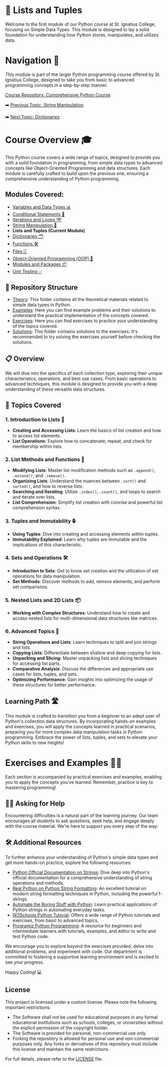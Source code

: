 # 📘 Lists and Tuples

Welcome to the first module of our Python course at St. Ignatius College, focusing on Simple Data Types. This module is designed to lay a solid foundation for understanding how Python stores, manipulates, and utilizes data.

# Navigation 🧭

This module is part of the larger Python programming course offered by St. Ignatius College, designed to take you from basic to advanced programming concepts in a step-by-step manner. 

[Course Repository: Comprehensive Python Course](https://github.com/YuriODev/St-Ignatius-Python-Course)

➡️ [Previous Topic: String Manipulation](https://github.com/YuriODev/python-st-ignatius-04-string-manipulation/blob/main/README.md)

➡️ [Next Topic: Dictionaries](https://github.com/YuriODev/python-st-ignatius-06-mastering-dictionaries/blob/main/README.md)

# Course Overview 🎓

This Python course covers a wide range of topics, designed to provide you with a solid foundation in programming, from simple data types to advanced concepts like Object-Oriented Programming and data structures. Each module is carefully crafted to build upon the previous one, ensuring a comprehensive understanding of Python programming.

## Modules Covered:
- [Variables and Data Types 📊](https://github.com/YuriODev/python-st-ignatius-01-simple-data-types/blob/main/README.md) 
- [Conditional Statements 🔀](https://github.com/YuriODev/python-st-ignatius-02-simple-conditional-statements/blob/main/README.md)
- [Iterations and Loops ➿](https://github.com/YuriODev/python-st-ignatius-03-iterations-and-loops/blob/main/README.md)
- [String Manipulation 🧵](https://github.com/YuriODev/python-st-ignatius-04-string-manipulation/blob/main/README.md)
- **Lists and Tuples (Current Module)**
- [Dictionaries 🗂](https://github.com/YuriODev/python-st-ignatius-06-mastering-dictionaries/blob/main/README.md)
- [Functions 🛠](https://github.com/YuriODev/python-st-ignatius-07-functions-in-python/blob/main/README.md)
- [Files 🗄](https://github.com/YuriODev/python-st-ignatius-08-files-in-python/blob/main/README.md)
- [Object-Oriented Programming (OOP) 🤖](https://github.com/YuriODev/python-st-ignatius-09-oop/blob/main/README.md)
- [Modules and Packages 📦](https://github.com/YuriODev/python-st-ignatius-10-modules-and-packages/blob/main/README.md)
- [Unit Testing ✅](https://github.com/YuriODev/python-st-ignatius-11-unit-testing/blob/main/README.md)

## 📂 Repository Structure

- [Theory](./theory): This folder contains all the theoretical materials related to simple data types in Python.
- [Examples](./examples): Here you can find example problems and their solutions to understand the practical implementation of the concepts covered.
- [Exercises](./exercises): Here you can find exercises to practice your understanding of the topics covered.
- [Solutions](./solutions): This folder contains solutions to the exercises. It's recommended to try solving the exercises yourself before checking the solutions.


## 📋 Overview

We will dive into the specifics of each collection type, exploring their unique characteristics, operations, and best use cases. From basic operations to advanced techniques, this module is designed to provide you with a deep understanding of these versatile data structures.

## 🧩 Topics Covered

### 1. Introduction to Lists 📝
- **Creating and Accessing Lists**: Learn the basics of list creation and how to access list elements.
- **List Operations**: Explore how to concatenate, repeat, and check for membership within lists.

### 2. List Methods and Functions 🔧
- **Modifying Lists**: Master list modification methods such as `.append()`, `.extend()`, and `.remove()`.
- **Organizing Lists**: Understand the nuances between `.sort()` and `sorted()`, and how to reverse lists.
- **Searching and Iterating**: Utilize `.index()`, `.count()`, and loops to search and iterate over lists.
- **List Comprehension**: Simplify list creation with concise and powerful list comprehension syntax.

### 3. Tuples and Immutability 🔒
- **Using Tuples**: Dive into creating and accessing elements within tuples.
- **Immutability Explained**: Learn why tuples are immutable and the implications of this characteristic.

### 4. Sets and Operations 🛠️
- **Introduction to Sets**: Get to know set creation and the utilization of set operations for data manipulation.
- **Set Methods**: Discover methods to add, remove elements, and perform set comparisons.

### 5. Nested Lists and 2D Lists 📦
- **Working with Complex Structures**: Understand how to create and access nested lists for multi-dimensional data structures like matrices.

### 6. Advanced Topics 🌟
- **String Operations and Lists**: Learn techniques to split and join strings and lists.
- **Copying Lists**: Differentiate between shallow and deep copying for lists.
- **Unpacking and Slicing**: Master unpacking lists and slicing techniques for accessing list parts.
- **Comparative Analysis**: Discuss the differences and appropriate use cases for lists, tuples, and sets.
- **Optimizing Performance**: Gain insights into optimizing the usage of these structures for better performance.

## Learning Path 🛣️

This module is crafted to transition you from a beginner to an adept user of Python's collection data structures. By incorporating hands-on examples and exercises, you will apply the concepts learned in practical scenarios, preparing you for more complex data manipulation tasks in Python programming. Embrace the power of lists, tuples, and sets to elevate your Python skills to new heights!


# Exercises and Examples 🏋️‍♂️

Each section is accompanied by practical exercises and examples, enabling you to apply the concepts you've learned. Remember, practice is key to mastering programming!


## 🙋‍♂️ Asking for Help

Encountering difficulties is a natural part of the learning journey. Our team encourages all students to ask questions, seek help, and engage deeply with the course material. We're here to support you every step of the way.

## 🛠 Additional Resources

To further enhance your understanding of Python's simple data types and get more hands-on practice, explore the following resources:

- [Python Official Documentation on Strings](https://docs.python.org/3/library/stdtypes.html#text-sequence-type-str): Dive deep into Python's official documentation for a comprehensive understanding of string operations and methods.
- [Real Python on Python String Formatting](https://realpython.com/python-f-strings/): An excellent tutorial on modern string formatting techniques in Python, including the powerful f-strings.
- [Automate the Boring Stuff with Python](https://automatetheboringstuff.com/2e/chapter6/): Learn practical applications of Python strings in automating everyday tasks.
- [W3Schools Python Tutorial](https://www.w3schools.com/python/): Offers a wide range of Python tutorials and exercises, from basic to advanced topics.
- [Programiz Python Programming](https://www.programiz.com/python-programming): A resource for beginners and intermediate learners with tutorials, examples, and editor to write and test Python code.

We encourage you to explore beyond the exercises provided, delve into additional problems, and experiment with code. Our department is committed to fostering a supportive learning environment and is excited to see your progress.

Happy Coding! 💻

## License

This project is licensed under a custom license. Please note the following important restrictions:

- The Software shall not be used for educational purposes in any formal educational institutions such as schools, colleges, or universities without the explicit permission of the copyright holder.
- The Software is provided for personal, non-commercial use only.
- Forking the repository is allowed for personal use and non-commercial purposes only. Any forks or derivatives of this repository must include this license and maintain the same restrictions.

For full details, please refer to the [LICENSE](./LICENSE) file.
